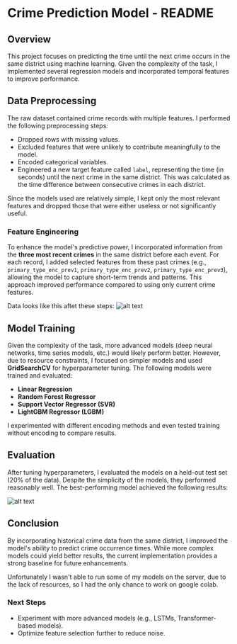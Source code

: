 # Crime Prediction Model - README  

## Overview  
This project focuses on predicting the time until the next crime occurs in the same district using machine learning. Given the complexity of the task, I implemented several regression models and incorporated temporal features to improve performance.  

## Data Preprocessing  
The raw dataset contained crime records with multiple features. I performed the following preprocessing steps:  
- Dropped rows with missing values.  
- Excluded features that were unlikely to contribute meaningfully to the model.  
- Encoded categorical variables.  
- Engineered a new target feature called `label`, representing the time (in seconds) until the next crime in the same district. This was calculated as the time difference between consecutive crimes in each district.  

Since the models used are relatively simple, I kept only the most relevant features and dropped those that were either useless or not significantly useful.  

### Feature Engineering  
To enhance the model's predictive power, I incorporated information from the **three most recent crimes** in the same district before each event. For each record, I added selected features from these past crimes (e.g., `primary_type_enc_prev1`, `primary_type_enc_prev2`, `primary_type_enc_prev3`), allowing the model to capture short-term trends and patterns. This approach improved performance compared to using only current crime features.  

Data looks like this aftet these steps:
![alt text](image.png)

## Model Training   
Given the complexity of the task, more advanced models (deep neural networks, time series models, etc.) would likely perform better. However, due to resource constraints, I focused on simpler models and used **GridSearchCV** for hyperparameter tuning. The following models were trained and evaluated:  
- **Linear Regression**  
- **Random Forest Regressor**  
- **Support Vector Regressor (SVR)**  
- **LightGBM Regressor (LGBM)**  

I experimented with different encoding methods and even tested training without encoding to compare results.  

## Evaluation  
After tuning hyperparameters, I evaluated the models on a held-out test set (20% of the data). Despite the simplicity of the models, they performed reasonably well. The best-performing model achieved the following results:  

![alt text](image-1.png)



## Conclusion  
By incorporating historical crime data from the same district, I improved the model's ability to predict crime occurrence times. While more complex models could yield better results, the current implementation provides a strong baseline for future enhancements.  

Unfortunately I wasn't able to run some of my models on the server, due to the lack of resources, so I had the only chance to work on google colab.

### Next Steps  
- Experiment with more advanced models (e.g., LSTMs, Transformer-based models).  
- Optimize feature selection further to reduce noise.  
